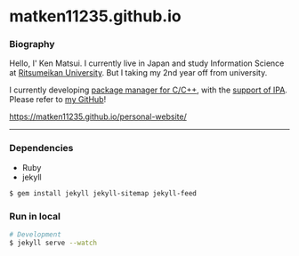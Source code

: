 # matken11235.github.io

### Biography
Hello, I' Ken Matsui.
I currently live in Japan and study Information Science at [Ritsumeikan University](http://www.ritsumei.ac.jp).
But I taking my 2nd year off from university.
<!-- College of Information Science and Engineering -->

I currently developing [package manager for C/C++](https://github.com/poacpm), with the [support of IPA](https://www.ipa.go.jp/jinzai/mitou/2018/gaiyou_t-2).
Please refer to [my GitHub](https://github.com/matken11235)!

<https://matken11235.github.io/personal-website/>

---
### Dependencies
* Ruby
* jekyll

```bash
$ gem install jekyll jekyll-sitemap jekyll-feed
```

### Run in local
```bash
# Development
$ jekyll serve --watch
```

